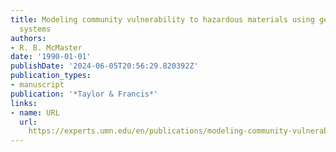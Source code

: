 ```yaml
---
title: Modeling community vulnerability to hazardous materials using geographic information
  systems
authors:
- R. B. McMaster
date: '1990-01-01'
publishDate: '2024-06-05T20:56:29.820392Z'
publication_types:
- manuscript
publication: '*Taylor & Francis*'
links:
- name: URL
  url: 
    https://experts.umn.edu/en/publications/modeling-community-vulnerability-to-hazardous-materials-using-geo-2
---
```

